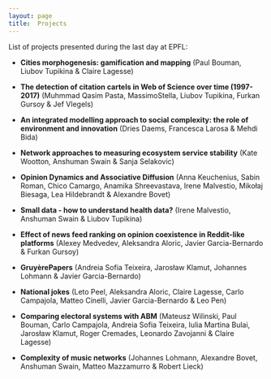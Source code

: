 ```yaml
---
layout: page
title:  Projects
---
```


List of projects presented during the last day at EPFL:

- **Cities morphogenesis: gamification and mapping** (Paul Bouman, Liubov Tupikina & Claire Lagesse)

- **The detection of citation cartels in Web of Science over time (1997-2017)** (Muhmmad Qasim Pasta, MassimoStella, Liubov Tupikina, Furkan Gursoy & Jef Vlegels)

- **An integrated modelling approach to social complexity: the role of environment and innovation** (Dries Daems, Francesca Larosa & Mehdi Bida)

- **Network approaches to measuring ecosystem service stability** (Kate Wootton, Anshuman Swain & Sanja Selakovic)
<!-- https://mmistakes.github.io/jekyll-theme-basically-basic/markup/markup-image-alignment/ -->

- **Opinion Dynamics and Associative Diffusion** (Anna Keuchenius, Sabin Roman, Chico Camargo, Anamika Shreevastava, Irene Malvestio, Mikołaj Biesaga, Lea Hildebrandt & Alexandre Bovet)

- **Small data - how to understand health data?** (Irene Malvestio, Anshuman Swain & Liubov Tupikina)

- **Effect of news feed ranking on opinion coexistence in Reddit-like platforms** (Alexey Medvedev, Aleksandra	Aloric, Javier Garcia-Bernardo & Furkan Gursoy)

- **GruyèrePapers** (Andreia Sofia	Teixeira, Jarosław	Klamut, Johannes	Lohmann & Javier Garcia-Bernardo)

- **National jokes** (Leto Peel, Aleksandra	Aloric, Claire Lagesse, Carlo Campajola, Matteo Cinelli, Javier Garcia-Bernardo & Leo Pen)

- **Comparing electoral systems with ABM** (Mateusz Wilinski, Paul Bouman, Carlo Campajola, Andreia Sofia Teixeira, Iulia Martina Bulai, Jarosław	Klamut, Roger Cremades, Leonardo Zavojanni & Claire Lagesse)

- **Complexity of music networks** (Johannes Lohmann, Alexandre Bovet, Anshuman Swain, Matteo Mazzamurro & Robert Lieck)
